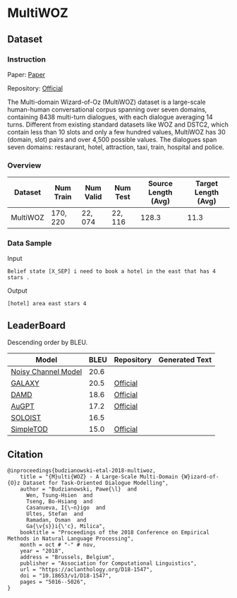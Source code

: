 # MultiWOZ

## Dataset

### Instruction

Paper: [Paper](https://aclanthology.org/D18-1547.pdf)

Repository: [Official](https://github.com/budzianowski/multiwoz)

The Multi-domain Wizard-of-Oz (MultiWOZ) dataset is a large-scale human-human conversational corpus spanning over seven domains, containing 8438 multi-turn dialogues, with each dialogue averaging 14 turns. Different from existing standard datasets like WOZ and DSTC2, which contain less than 10 slots and only a few hundred values, MultiWOZ has 30 (domain, slot) pairs and over 4,500 possible values. The dialogues span seven domains: restaurant, hotel, attraction, taxi, train, hospital and police.

### Overview

| Dataset  | Num Train | Num Valid | Num Test | Source Length (Avg) | Target Length (Avg) |
| -------- | --------- | --------- | -------- | ------------------- | ------------------- |
| MultiWOZ | $170,220$ | $22,074$  | $22,116$ | $128.3$             | $11.3$              |

### Data Sample

Input

```
Belief state [X_SEP] i need to book a hotel in the east that has 4 stars .
```

Output

```
[hotel] area east stars 4
```

## LeaderBoard

Descending order by BLEU.

| Model                                                        | BLEU   | Repository                                              | Generated Text |
| ------------------------------------------------------------ | ------ | ------------------------------------------------------- | -------------- |
| [ Noisy Channel Model](https://arxiv.org/pdf/2103.10518v1.pdf) | $20.6$ |                                                         |                |
| [GALAXY](https://arxiv.org/pdf/2111.14592v8.pdf)             | $20.5$ | [Official](https://github.com/siat-nlp/galaxy)          |                |
| [ DAMD](https://arxiv.org/pdf/1911.10484v2.pdf)              | $18.6$ | [Official](https://gitlab.com/ucdavisnlp/damd-multiwoz) |                |
| [AuGPT](https://arxiv.org/pdf/2102.05126v3.pdf)              | $17.2$ | [Official](https://github.com/ufal/augpt)               |                |
| [SOLOIST](https://arxiv.org/pdf/2005.05298v4.pdf)            | $16.5$ |                                                         |                |
| [SimpleTOD](https://arxiv.org/pdf/2005.00796v4.pdf)          | $15.0$ | [Official](https://github.com/salesforce/simpletod)     |                |

## Citation

```
@inproceedings{budzianowski-etal-2018-multiwoz,
    title = "{M}ulti{WOZ} - A Large-Scale Multi-Domain {W}izard-of-{O}z Dataset for Task-Oriented Dialogue Modelling",
    author = "Budzianowski, Pawe{\l}  and
      Wen, Tsung-Hsien  and
      Tseng, Bo-Hsiang  and
      Casanueva, I{\~n}igo  and
      Ultes, Stefan  and
      Ramadan, Osman  and
      Ga{\v{s}}i{\'c}, Milica",
    booktitle = "Proceedings of the 2018 Conference on Empirical Methods in Natural Language Processing",
    month = oct # "-" # nov,
    year = "2018",
    address = "Brussels, Belgium",
    publisher = "Association for Computational Linguistics",
    url = "https://aclanthology.org/D18-1547",
    doi = "10.18653/v1/D18-1547",
    pages = "5016--5026",
}
```

